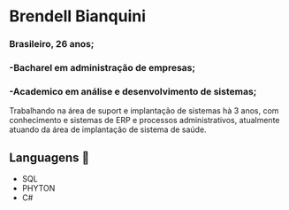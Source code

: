 # **Brendell Bianquini**


### Brasileiro, 26 anos;
### -Bacharel em administração de empresas; 
### -Academico em análise e desenvolvimento de sistemas;


Trabalhando na área de suport e implantação de sistemas hà 3 anos, com conhecimento e sistemas de ERP e processos administrativos, atualmente atuando da área de implantação de sistema de saúde.


## Languagens :muscle:
- SQL
- PHYTON
- C#





